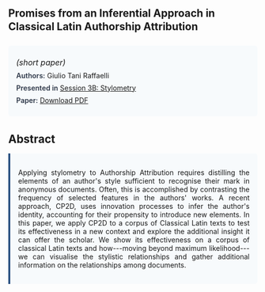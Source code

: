 
<style>    
    h2 {
        margin-top: 0;
        margin-bottom: 1.5rem;
        line-height: 1.3;
    }
    
    h3 {
        margin-top: 2rem;
        margin-bottom: 1rem;
        font-size: 1.4rem;
        font-weight:bold;
    }
    
    .metadata {
        background-color: #f7fafc;
        padding: 1rem;
        border-radius: 6px;
        margin-bottom: 2rem;
    }
    
    .metadata p {
        margin: 0.5rem 0;
    }
    
    .abstract {
        text-align: justify;
        padding: 1rem;
        background-color: #f7fafc;
        border-left: 4px solid #2c5282;
        border-radius: 0 6px 6px 0;
    }
    
    strong {
        color: #2d3748;
        font-weight: 600;
    }
</style>
<main role="main">
<h2>Promises from an Inferential Approach in Classical Latin Authorship Attribution</h2>

<section class="metadata">
<p style='font-size:1rem'><i>(short paper)</i></p>
<p><strong>Authors:</strong> Giulio Tani Raffaelli</p>
<p><strong>Presented in</strong> <a href="/programme/#session3">Session 3B: Stylometry</a></p>
<p><strong>Paper:</strong> <a href="https://ceur-ws.org/Vol-3558/paper121.pdf">Download PDF</a></p>
</section>

<section>
<h3>Abstract</h3>
<div class="abstract">
<p>Applying stylometry to Authorship Attribution requires distilling the elements of an author's style sufficient to recognise their mark in anonymous documents. Often, this is accomplished by contrasting the frequency of selected features in the authors' works. A recent approach, CP2D, uses innovation processes to infer the author's identity, accounting for their propensity to introduce new elements. In this paper, we apply CP2D to a corpus of Classical Latin texts to test its effectiveness in a new context and explore the additional insight it can offer the scholar. We show its effectiveness on a corpus of classical Latin texts and how---moving beyond maximum likelihood---we can visualise the stylistic relationships and gather additional information on the relationships among documents.</p>
</div>
</section>
</main>